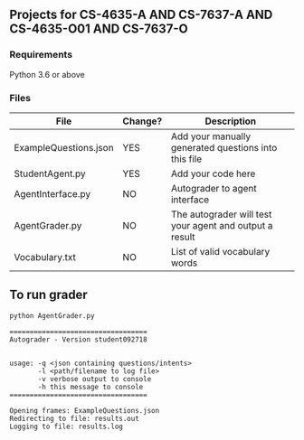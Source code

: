 ## Projects for CS-4635-A AND CS-7637-A AND CS-4635-O01 AND CS-7637-O

### Requirements

Python 3.6 or above

### Files

| File | Change? | Description |
| ---- | ------- | ----------- |
| ExampleQuestions.json | YES | Add your manually generated questions into this file |
| StudentAgent.py | YES | Add your code here |
| AgentInterface.py | NO | Autograder to agent interface |
| AgentGrader.py | NO | The autograder will test your agent and output a result |
| Vocabulary.txt | NO | List of valid vocabulary words |


## To run grader

```
python AgentGrader.py

==================================
Autograder - Version student092718


usage: -q <json containing questions/intents>
       -l <path/filename to log file>
       -v verbose output to console
       -h this message to console
==================================

Opening frames: ExampleQuestions.json
Redirecting to file: results.out
Logging to file: results.log

```



